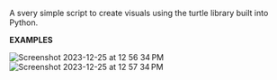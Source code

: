 A svery simple script to create visuals using the turtle library built into Python. 

**EXAMPLES**

![Screenshot 2023-12-25 at 12 56 34 PM](https://github.com/natekdg/python-visuals/assets/137649081/ebd09dd1-5ea6-4e0e-912c-03a4022082ad)
![Screenshot 2023-12-25 at 12 57 34 PM](https://github.com/natekdg/python-visuals/assets/137649081/4c173eb3-2abb-4665-a522-98fdb833b672)
